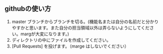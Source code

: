 <!-- @format -->

## githubの使い方
1. master ブランチからブランチを切る。(機能名または自分の名前だと分かりやすかと思います。また自分の担当領域以外は弄らないようにしてください。margが大変になります。)
2. ディレクトリの中にファイルを作成してください。
3. [Pull Requests] を投げます。（marge はしないでください）
